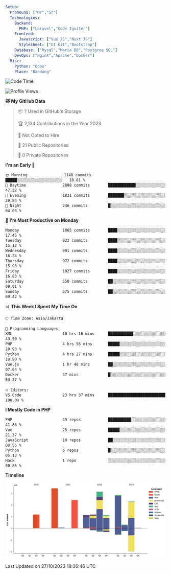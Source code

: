 ```yaml
Setup:
  Pronouns: ["Mr","Sr"]
  Technologies:
    Backend:
      PHP: ["Laravel","Code Igniter"]
    Frontend:
      Javascript: ["Vue JS","Nuxt JS"]
      Stylesheet: ["UI Kit","Bootstrap"]
    Database: ["Mysql","Maria DB","Postgree SQL"]
    DevOps: ["NginX","Apache","Docker"]
  Misc:
    Python: "Odoo"
    Place: "Bandung"
```

<!--START_SECTION:waka-->
![Code Time](http://img.shields.io/badge/Code%20Time-782%20hrs%2038%20mins-blue)

![Profile Views](http://img.shields.io/badge/Profile%20Views-4-blue)

**🐱 My GitHub Data** 

> 📦 ? Used in GitHub's Storage 
 > 
> 🏆 2,134 Contributions in the Year 2023
 > 
> 🚫 Not Opted to Hire
 > 
> 📜 21 Public Repositories 
 > 
> 🔑 0 Private Repositories 
 > 
**I'm an Early 🐤** 

```text
🌞 Morning                1148 commits        █████░░░░░░░░░░░░░░░░░░░░   18.81 % 
🌆 Daytime                2888 commits        ████████████░░░░░░░░░░░░░   47.32 % 
🌃 Evening                1821 commits        ███████░░░░░░░░░░░░░░░░░░   29.84 % 
🌙 Night                  246 commits         █░░░░░░░░░░░░░░░░░░░░░░░░   04.03 % 
```
📅 **I'm Most Productive on Monday** 

```text
Monday                   1065 commits        ████░░░░░░░░░░░░░░░░░░░░░   17.45 % 
Tuesday                  923 commits         ████░░░░░░░░░░░░░░░░░░░░░   15.12 % 
Wednesday                991 commits         ████░░░░░░░░░░░░░░░░░░░░░   16.24 % 
Thursday                 972 commits         ████░░░░░░░░░░░░░░░░░░░░░   15.93 % 
Friday                   1027 commits        ████░░░░░░░░░░░░░░░░░░░░░   16.83 % 
Saturday                 550 commits         ██░░░░░░░░░░░░░░░░░░░░░░░   09.01 % 
Sunday                   575 commits         ██░░░░░░░░░░░░░░░░░░░░░░░   09.42 % 
```


📊 **This Week I Spent My Time On** 

```text
🕑︎ Time Zone: Asia/Jakarta

💬 Programming Languages: 
XML                      10 hrs 16 mins      ███████████░░░░░░░░░░░░░░   43.50 % 
PHP                      4 hrs 56 mins       █████░░░░░░░░░░░░░░░░░░░░   20.93 % 
Python                   4 hrs 27 mins       █████░░░░░░░░░░░░░░░░░░░░   18.90 % 
Vue.js                   1 hr 48 mins        ██░░░░░░░░░░░░░░░░░░░░░░░   07.64 % 
Docker                   47 mins             █░░░░░░░░░░░░░░░░░░░░░░░░   03.37 % 

🔥 Editors: 
VS Code                  23 hrs 37 mins      █████████████████████████   100.00 % 
```

**I Mostly Code in PHP** 

```text
PHP                      49 repos            ██████████░░░░░░░░░░░░░░░   41.88 % 
Vue                      25 repos            █████░░░░░░░░░░░░░░░░░░░░   21.37 % 
JavaScript               10 repos            ██░░░░░░░░░░░░░░░░░░░░░░░   08.55 % 
Python                   6 repos             █░░░░░░░░░░░░░░░░░░░░░░░░   05.13 % 
Hack                     1 repo              ░░░░░░░░░░░░░░░░░░░░░░░░░   00.85 % 
```



**Timeline**

![Lines of Code chart](https://raw.githubusercontent.com/vheins/vheins/main/assets/bar_graph.png)


 Last Updated on 27/10/2023 18:36:46 UTC
<!--END_SECTION:waka-->
